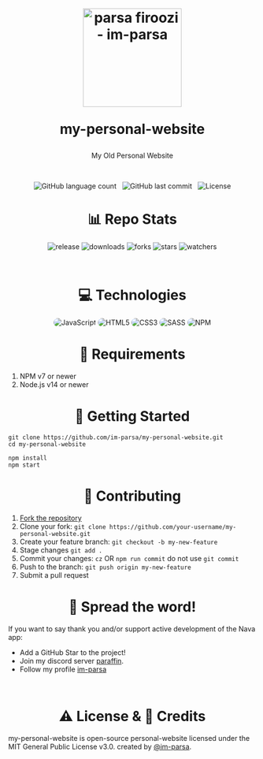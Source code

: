 <h1 align="center">
  <img width="200px" src="https://cdn.discordapp.com/attachments/776425421968244768/910249862140948510/logo2.png" alt="parsa firoozi - im-parsa"/>
<br/>

my-personal-website

</h1>

<p align="center">My Old Personal Website</p>

<br/>

<p align="center">
    <img alt="GitHub language count" src="https://img.shields.io/github/languages/count/im-parsa/my-personal-website">
    &nbsp;
    <img alt="GitHub last commit" src="https://img.shields.io/github/last-commit/im-parsa/my-personal-website">
    &nbsp;
    <img alt="License" src="https://img.shields.io/badge/license-MIT-brightgreen">
</p>

<h1 align="center">
    📊 Repo Stats
</h1>

<p align="center">
    <img src="https://img.shields.io/github/release/im-parsa/my-personal-website.svg" alt="release">
    <img src="https://img.shields.io/github/downloads/im-parsa/my-personal-website/total.svg" alt="downloads">
    <img src="https://img.shields.io/github/forks/im-parsa/my-personal-website.svg" alt="forks">
    <img src="https://img.shields.io/github/stars/im-parsa/my-personal-website.svg" alt="stars">
    <img src="https://img.shields.io/github/watchers/im-parsa/my-personal-website.svg" alt="watchers">
</p>

<br/>

<h1 align="center">
    💻 Technologies
</h1>

<div align="center">
    <img src="https://img.shields.io/badge/JavaScript-1c1d29?style=for-the-badge&logo=javascript&logoColor=e82c2c" alt="JavaScript" style="border-radius:15px"/>
    <img src="https://img.shields.io/badge/HTML5-1c1d29?style=for-the-badge&logo=html5&logoColor=e82c2c" alt="HTML5" style="border-radius:15px"/>
    <img src="https://img.shields.io/badge/CSS3-1c1d29?style=for-the-badge&logo=css3&logoColor=e82c2c" alt="CSS3" style="border-radius:15px"/>
    <img src="https://img.shields.io/badge/CSS3-1c1d29?style=for-the-badge&logo=sass&logoColor=e82c2c" alt="SASS" style="border-radius:15px"/>
    <img src="https://img.shields.io/badge/CSS3-1c1d29?style=for-the-badge&logo=npm&logoColor=e82c2c" alt="NPM" style="border-radius:15px"/>
</div>



<h1 align="center">
    🔧 Requirements
</h1>

1. NPM v7 or newer
2. Node.js v14 or newer



<h1 align="center">
    🚀 Getting Started
</h1>

```
git clone https://github.com/im-parsa/my-personal-website.git
cd my-personal-website

npm install
npm start
```


<h1 align="center">
   🤝 Contributing
</h1>

1. [Fork the repository](https://github.com/im-parsa/my-personal-website/fork)
2. Clone your fork: `git clone https://github.com/your-username/my-personal-website.git`
3. Create your feature branch: `git checkout -b my-new-feature`
4. Stage changes `git add .`
5. Commit your changes: `cz` OR `npm run commit` do not use `git commit`
6. Push to the branch: `git push origin my-new-feature`
7. Submit a pull request



<h1 align="center">
    🌟 Spread the word!
</h1>

If you want to say thank you and/or support active development of the Nava app:
- Add a GitHub Star to the project!
- Join my discord server [paraffin](https://discord.com/invite/RUrks4JqW6).
- Follow my profile [im-parsa](https://github.com/im-parsa)

<br/>



<h1 align="center">
    ⚠️ License & 📝 Credits
</h1>

my-personal-website is open-source personal-website licensed under the MIT General Public License v3.0. created by [@im-parsa](https://github.com/im-parsa).
